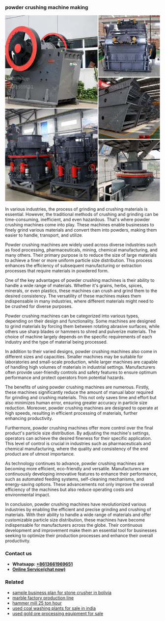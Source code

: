 <h3>powder crushing machine making</h3><img src='1708322807.jpg' alt=''><p>In various industries, the process of grinding and crushing materials is essential. However, the traditional methods of crushing and grinding can be time-consuming, inefficient, and even hazardous. That's where powder crushing machines come into play. These machines enable businesses to finely grind various materials and convert them into powders, making them easier to handle, transport, and utilize.</p><p>Powder crushing machines are widely used across diverse industries such as food processing, pharmaceuticals, mining, chemical manufacturing, and many others. Their primary purpose is to reduce the size of large materials to achieve a finer or more uniform particle size distribution. This process enhances the efficiency of subsequent manufacturing or extraction processes that require materials in powdered form.</p><p>One of the key advantages of powder crushing machines is their ability to handle a wide range of materials. Whether it's grains, herbs, spices, minerals, or even plastics, these machines can crush and grind them to the desired consistency. The versatility of these machines makes them indispensable in many industries, where different materials might need to be crushed for diverse purposes.</p><p>Powder crushing machines can be categorized into various types, depending on their design and functionality. Some machines are designed to grind materials by forcing them between rotating abrasive surfaces, while others use sharp blades or hammers to shred and pulverize materials. The choice of machine largely depends on the specific requirements of each industry and the type of material being processed.</p><p>In addition to their varied designs, powder crushing machines also come in different sizes and capacities. Smaller machines may be suitable for laboratories and small-scale production, while larger machines are capable of handling high volumes of materials in industrial settings. Manufacturers often provide user-friendly controls and safety features to ensure optimum performance and protect operators from potential hazards.</p><p>The benefits of using powder crushing machines are numerous. Firstly, these machines significantly reduce the amount of manual labor required for grinding and crushing materials. This not only saves time and effort but also minimizes human error, ensuring greater accuracy in particle size reduction. Moreover, powder crushing machines are designed to operate at high speeds, resulting in efficient processing of materials, further enhancing productivity.</p><p>Furthermore, powder crushing machines offer more control over the final product's particle size distribution. By adjusting the machine's settings, operators can achieve the desired fineness for their specific application. This level of control is crucial in industries such as pharmaceuticals and chemical manufacturing, where the quality and consistency of the end product are of utmost importance.</p><p>As technology continues to advance, powder crushing machines are becoming more efficient, eco-friendly and versatile. Manufacturers are continuously developing innovative features to enhance their performance, such as automated feeding systems, self-cleaning mechanisms, and energy-saving options. These advancements not only improve the overall efficiency of the machines but also reduce operating costs and environmental impact.</p><p>In conclusion, powder crushing machines have revolutionized various industries by enabling the efficient and precise grinding and crushing of materials. With their ability to handle a wide range of materials and offer customizable particle size distribution, these machines have become indispensable for manufacturers across the globe. Their continuous development and improvement make them an essential tool for businesses seeking to optimize their production processes and enhance their overall productivity.</p><h3>Contact us</h3><ul><li><strong>Whatsapp:&nbsp;<a href="https://wa.me/8613661969651">+8613661969651</a></strong></li><li><a href="https://swt.shibang-china.com/?git&amp;zhl&amp;powder crushing machine making"><strong>Online Service(chat now)</strong></a></li></ul><h3>Related</h3><ul><li><a href='sample business plan for stone crusher in bolivia.md'>sample business plan for stone crusher in bolivia</a></li><li><a href='marble factory production line.md'>marble factory production line</a></li><li><a href='hammer mill 25 ton hour.md'>hammer mill 25 ton hour</a></li><li><a href='used coal washing plants for sale in india.md'>used coal washing plants for sale in india</a></li><li><a href='used gold ore processing equipment for sale.md'>used gold ore processing equipment for sale</a></li></ul>